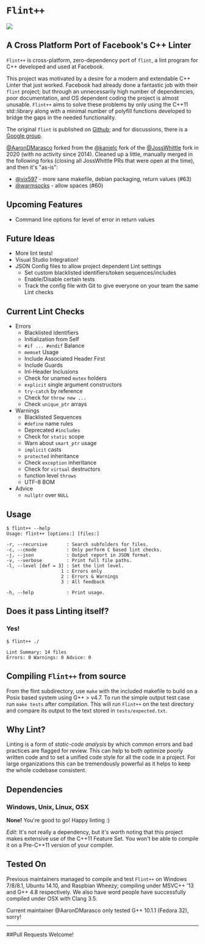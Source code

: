 # `Flint++`
![](https://img.shields.io/travis/com/aarondmarasco/FlintPlusPlus)

## A Cross Platform Port of Facebook's C++ Linter

`Flint++` is cross-platform, zero-dependency port of `flint`, a lint program for C++ developed and used at Facebook.

This project was motivated by a desire for a modern and extendable C++ Linter that just worked. Facebook had already done a fantastic job with their `flint` project; but through an unnecessarily high number of dependencies, poor documentation, and OS dependent coding the project is almost unusable. `Flint++` aims to solve these problems by only using the C++11 std::library along with a minimal number of polyfill functions developed to bridge the gaps in the needed functionality.

The original `flint` is published on [Github](https://github.com/facebook/flint); and for discussions, there is a [Google group](https://groups.google.com/d/forum/facebook-flint).

[@AaronDMarasco]( https://github.com/AaronDMarasco/FlintPlusPlus ) forked from the [@kanielc]( https://github.com/kanielc/FlintPlusPlus ) fork of the [@JossWhittle]( https://github.com/JossWhittle/FlintPlusPlus ) fork in 2020 (with no activity since 2014). Cleaned up a little, manually merged in the following forks (closing all JossWhittle PRs that were open at the time), and then it's "as-is":

* [@vix597]( https://github.com/vix597/FlintPlusPlus ) - more sane makefile, debian packaging, return values (#63)
* [@warmsocks]( https://github.com/warmsocks/FlintPlusPlus ) - allow spaces (#60)

Upcoming Features
-----------------
* Command line options for level of error in return values

Future Ideas
------------
* More lint tests!
* Visual Studio Integration!
* JSON Config files to allow project dependent Lint settings
	* Set custom blacklisted identifiers/token sequences/includes
	* Enable/Disable certain tests
	* Track the config file with Git to give everyone on your team the same Lint checks

Current Lint Checks
-------------------

* Errors
	* Blacklisted Identifiers
	* Initialization from Self
	* `#if ... #endif` Balance
	* `memset` Usage
	* Include Associated Header First
	* Include Guards
	* Inl-Header Inclusions
	* Check for unamed `mutex` holders
	* `explicit` single argument constructors
	* `try-catch` by reference
	* Check for `throw new ...`
	* Check `unique_ptr` arrays
* Warnings
	* Blacklisted Sequences
	* `#define` name rules
	* Deprecated `#includes`
	* Check for `static` scope
	* Warn about `smart_ptr` usage
	* `implicit` casts
	* `protected` inheritance
	* Check `exception` inheritance
	* Check for `virtual` destructors
	* function level `throws`
	* UTF-8 BOM
* Advice
	* `nullptr` over `NULL`

Usage
-----

	$ flint++ --help
	Usage: flint++ [options:] [files:]

	-r, --recursive		  : Search subfolders for files.
	-c, --cmode			  : Only perform C based lint checks.
	-j, --json			  : Output report in JSON format.
	-v, --verbose		  : Print full file paths.
	-l, --level [def = 3] : Set the lint level.
			            1 : Errors only
			            2 : Errors & Warnings
			            3 : All feedback

	-h, --help		      : Print usage.

Does it pass Linting itself?
-------------------------

### Yes!

	$ flint++ ./

	Lint Summary: 14 files
	Errors: 0 Warnings: 0 Advice: 0

Compiling `Flint++` from source
-------------------------------

From the flint subdirectory, use `make` with the included makefile to build on a Posix based system using G++ > v4.7. To run the simple output test case run `make tests` after compilation. This will run `Flint++` on the test directory and compare its output to the text stored in `tests/expected.txt`.

Why Lint?
---------

Linting is a form of *static-code analysis* by which common errors and bad practices are flagged for review. This can help to both optimize poorly written code and to set a unified code style for all the code in a project. For large organizations this can be tremendously powerful as it helps to keep the whole codebase consistent.

Dependencies
------------

### Windows, Unix, Linux, OSX

**None!** You're good to go! Happy linting :)

*Edit:* It's not really a dependency, but it's worth noting that this project makes extensive use of the C++11 Feature Set. You won't be able to compile it on a Pre-C++11 version of your compiler.

Tested On
---------
Previous maintainers managed to compile and test `Flint++` on Windows 7/8/8.1, Ubuntu 14.10, and Raspbian Wheezy; compiling under MSVC++ '13 and G++ 4.8 respectively. We also have word people have successfully compiled under OSX with Clang 3.5.

Current maintainer @AaronDMarasco only tested G++ 10.1.1 (Fedora 32), sorry!

---

##Pull Requests Welcome!
